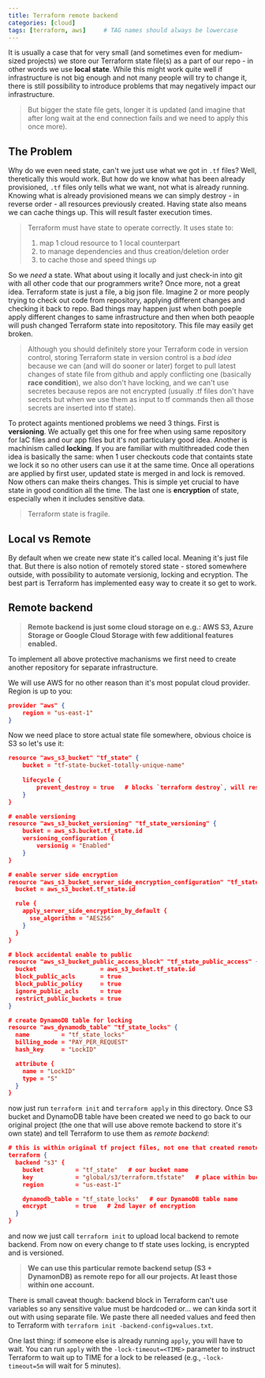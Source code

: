 ```yaml
---
title: Terraform remote backend
categories: [cloud]
tags: [terraform, aws]     # TAG names should always be lowercase
---
```


It is usually a case that for very small (and sometimes even for medium-sized projects) we store our Terraform state file(s) as a part of our repo - in other words we use **local state**. While this might work quite well if infrastructure is not big enough and not many people will try to change it, there is still possibility to introduce problems that may negatively impact our infrastructure.

> But bigger the state file gets, longer it is updated (and imagine that after long wait at the end connection fails and we need to apply this once more).

## The Problem

Why do we even need state, can't we just use what we got in `.tf` files? Well, theretically this would work. But how do we know what has been already provisioned, `.tf` files only tells what we want, not what is already running. Knowing what is already provisioned means we can simply destroy - in reverse order - all resources previously created. Having state also means we can cache things up. This will result faster execution times.

> Terraform must have state to operate correctly. It uses state to:
> 1. map 1 cloud resource to 1 local counterpart
> 2. to manage dependencies and thus creation/deletion order
> 3. to cache those and speed things up

So we *need* a state. What about using it locally and just check-in into git with all other code that our programmers write? Once more, not a great idea. Terraform state is just a file, a big json file. Imagine 2 or more peoply trying to check out code from repository, applying different changes and checking it back to repo. Bad things may happen just when both poeple apply different changes to same infrastructure and then when both peaople will push changed Terraform state into repositotory. This file may easily get broken.

> Although you should definitely store your Terraform code in version control, storing Terraform state in version control is a _bad idea_ because we can (and will do sooner or later) forget to pull latest changes of state file from github and apply conflicting one (basically **race condition**), we also don't have locking, and we can't use secretes because repos are not encrypted (usually .tf files don't have secrets but when we use them as input to tf commands then all those secrets are inserted into tf state).

To protect againts mentioned problems we need 3 things. First is **versioning**. We actually get this one for free when using same repository for IaC files and our app files but it's not particulary good idea. Another is machinism called **locking**. If you are familiar with multithreaded code then idea is basically the same: when 1 user checkouts code that containts state we lock it so no other users can use it at the same time. Once all operations are applied by first user, updated state is merged in and lock is removed. Now others can make theirs changes. This is simple yet crucial to have state in good condition all the time. The last one is **encryption** of state, especially when it includes sensitive data.

> Terraform state is fragile.

## Local vs Remote

By default when we create new state it's called local. Meaning it's just file that. But there is also notion of remotely stored state - stored somewhere outside, with possibility to automate versionig, locking and ecryption. The best part is Terraform has implemented easy way to create it so get to work.

## Remote backend

> **Remote backend is just some cloud storage on e.g.: AWS S3, Azure Storage or Google Cloud Storage with few additional features enabled.**

To implement all above protective machanisms we first need to create another repository for separate infrastructure.

We will use AWS for no other reason than it's most populat cloud provider. Region is up to you:
```json
provider "aws" {
	region = "us-east-1"
}
```

Now we need place to store actual state file somewhere, obvious choice is S3 so let's use it:
```json
resource "aws_s3_bucket" "tf_state" {
	bucket = "tf-state-bucket-totally-unique-name"
	
	lifecycle {
		prevent_destroy = true   # blocks `terraform destroy`, will result in error
	}
}

# enable versioning
resource "aws_s3_bucket_versioning" "tf_state_versioning" {
	bucket = aws_s3.bucket.tf_state.id
	versioning_configuration {
		versionig = "Enabled"
	}
}

# enable server side encryption
resource "aws_s3_bucket_server_side_encryption_configuration" "tf_state_encryption" {
  bucket = aws_s3_bucket.tf_state.id

  rule {
    apply_server_side_encryption_by_default {
      sse_algorithm = "AES256"
    }
  }
}

# block accidental enable to public
resource "aws_s3_bucket_public_access_block" "tf_state_public_access" {
  bucket                  = aws_s3_bucket.tf_state.id
  block_public_acls       = true
  block_public_policy     = true
  ignore_public_acls      = true
  restrict_public_buckets = true
}

# create DynamoDB table for locking
resource "aws_dynamodb_table" "tf_state_locks" {
  name         = "tf_state_locks"
  billing_mode = "PAY_PER_REQUEST"
  hash_key     = "LockID"

  attribute {
    name = "LockID"
    type = "S"
  }
}
```

now just run `terraform init` and `terraform apply` in this directory. Once S3 bucket and DynamoDB table have been created we need to go back to our original project (the one that will use above remote backend to store it's own state) and tell Terraform to use them as *remote backend*:

```json
# this is within original tf project files, not one that created remote backend
terraform {
  backend "s3" {
    bucket         = "tf_state"   # our bucket name
    key            = "global/s3/terraform.tfstate"   # place within bucket where it should be stored, this must be unique for every module (project) we want to store state
    region         = "us-east-1"

    dynamodb_table = "tf_state_locks"   # our DynamoDB table name
    encrypt        = true   # 2nd layer of encryption
  }
}
```
and now we just call `terraform init` to upload local backend to remote backend. From now on every change to tf state uses locking, is encrypted and is versioned. 

> **We can use this particular remote backend setup (S3 + DynamonDB) as remote repo for all our projects. At least those within one account.**

There is small caveat though: backend block in Terraform can't use variables so any sensitive value must be hardcoded or... we can kinda sort it out with using separate file. We paste there all needed values and feed then to Terraform with `terraform init -backend-config=values.txt`.

One last thing: if someone else is already running `apply`,  you will have to wait. You can run `apply` with the `-lock-timeout=<TIME>` parameter to instruct Terraform to wait up to TIME for a lock to be released (e.g., `-lock-timeout=5m` will wait for 5 minutes).
